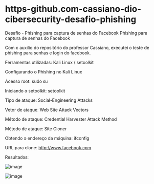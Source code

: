 # https-github.com-cassiano-dio-cibersecurity-desafio-phishing
Desafio - Phishing para captura de senhas do Facebook
Phishing para captura de senhas do Facebook

Com o auxilio do repositório do professor Cassiano, executei o teste de phishing para senhas e login do facebook.

Ferramentas utilizadas:
Kali Linux / setoolkit

Configurando o Phishing no Kali Linux

Acesso root: sudo su

Iniciando o setoolkit: setoolkit

Tipo de ataque: Social-Engineering Attacks

Vetor de ataque: Web Site Attack Vectors

Método de ataque: Credential Harvester Attack Method 

Método de ataque: Site Cloner

Obtendo o endereço da máquina: ifconfig

URL para clone: http://www.facebook.com

Resultados:

![image](https://github.com/user-attachments/assets/a75d7c26-f857-4573-80e1-edf6acbdd12a)

![image](https://github.com/user-attachments/assets/52fceb21-e5e1-49d4-9c41-35ce25f08812)
